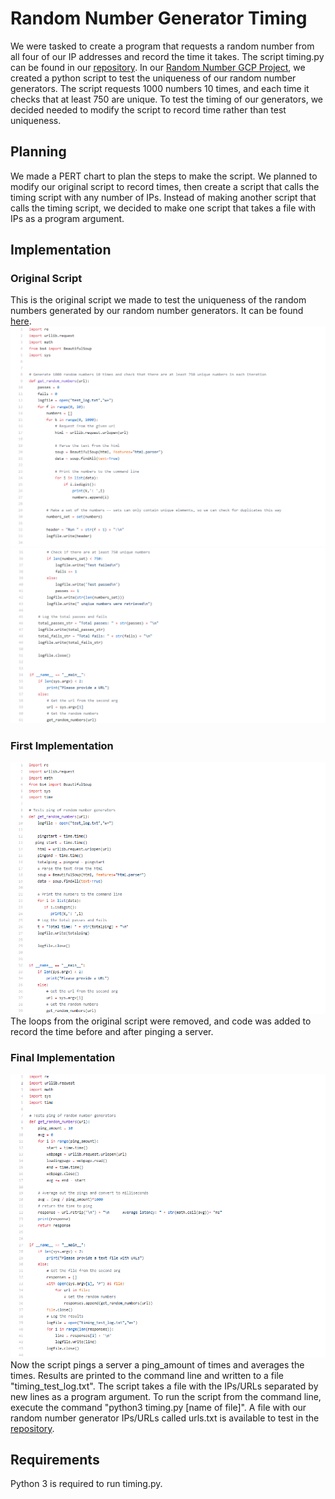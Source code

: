 # Random Number Generator Timing
We were tasked to create a program that requests a random number from all four of our IP addresses and record the time it takes. The script timing.py can be found in our [repository](https://github.com/rsjk/RandomTiming/blob/master/Timing). In our [Random Number GCP Project](https://github.com/Andy-Vu-Viz/RandomNumberGen-Servlets), we created a python script to test the uniqueness of our random number generators. The script requests 1000 numbers 10 times, and each time it checks that at least 750 are unique. To test the timing of our generators, we decided needed to modify the script to record time rather than test uniqueness.

## Planning
We made a PERT chart to plan the steps to make the script. We planned to modify our original script to record times, then create a script that calls the timing script with any number of IPs. Instead of making another script that calls the timing script, we decided to make one script that takes a file with IPs as a program argument.

## Implementation
### Original Script
This is the original script we made to test the uniqueness of the random numbers generated by our random number generators. It can be found [here](https://github.com/Andy-Vu-Viz/RandomNumberGen-Servlets/blob/master/testscript.py).
![](https://github.com/rsjk/RandomTiming/blob/master/Timing/screenshots/original_script.PNG)
![](https://github.com/rsjk/RandomTiming/blob/master/Timing/screenshots/original_script_2.PNG)

### First Implementation
![](https://github.com/rsjk/RandomTiming/blob/master/Timing/screenshots/first_implementation.PNG)
The loops from the original script were removed, and code was added to record the time before and after pinging a server. 

### Final Implementation
![](https://github.com/rsjk/RandomTiming/blob/master/Timing/screenshots/full_implementaion.PNG)
Now the script pings a server a ping_amount of times and averages the times. Results are printed to the command line and written to a file "timing_test_log.txt". The script takes a file with the IPs/URLs separated by new lines as a program argument. To run the script from the command line, execute the command "python3 timing.py [name of file]". A file with our random number generator IPs/URLs called urls.txt is available to test in the [repository](https://github.com/rsjk/RandomTiming/blob/master/Timing/timing.py).

## Requirements
Python 3 is required to run timing.py.
